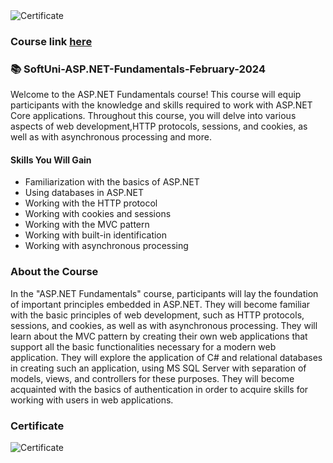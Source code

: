 <img src="https://i.imgur.com/FJZirGN.png" alt="Certificate"/>

### Course link [here](https://softuni.bg/trainings/4367/asp-net-fundamentals-january-2024)

### 📚 SoftUni-ASP.NET-Fundamentals-February-2024

Welcome to the ASP.NET Fundamentals course! This course will equip participants with the knowledge and skills required to work with ASP.NET Core applications. Throughout this course, you will delve into various aspects of web development,HTTP protocols, sessions, and cookies, as well as with asynchronous processing and more.

#### Skills You Will Gain

- Familiarization with the basics of ASP.NET
- Using databases in ASP.NET
- Working with the HTTP protocol
- Working with cookies and sessions
- Working with the MVC pattern
- Working with built-in identification
- Working with asynchronous processing

### About the Course

In the "ASP.NET Fundamentals" course, participants will lay the foundation of important principles embedded in ASP.NET. They will become familiar with the basic principles of web development, such as HTTP protocols, sessions, and cookies, as well as with asynchronous processing. They will learn about the MVC pattern by creating their own web applications that support all the basic functionalities necessary for a modern web application. They will explore the application of C# and relational databases in creating such an application, using MS SQL Server with separation of models, views, and controllers for these purposes. They will become acquainted with the basics of authentication in order to acquire skills for working with users in web applications.

### Certificate

![Certificate](https://i.imgur.com/FJZirGN.png)
